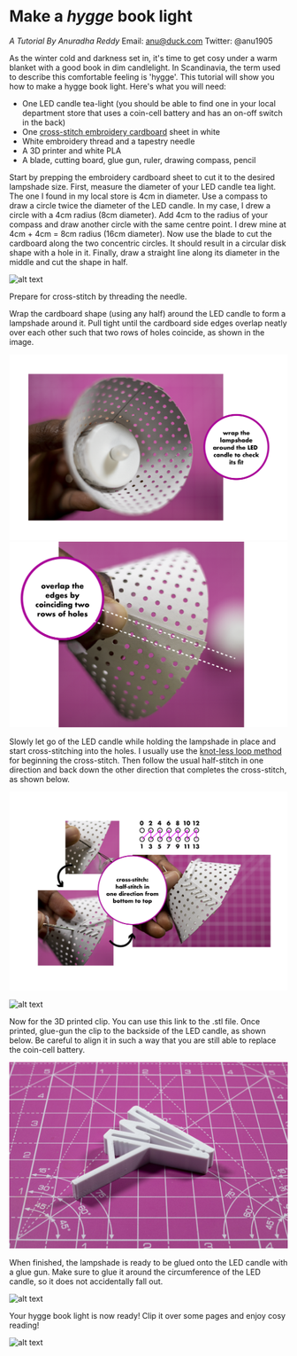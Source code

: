 # Make a _hygge_ book light
_A Tutorial By Anuradha Reddy_
Email: anu@duck.com
Twitter: @anu1905

As the winter cold and darkness set in, it's time to get cosy under a warm blanket with a good book in dim candlelight. In Scandinavia, the term used to describe this comfortable feeling is 'hygge'. This tutorial will show you how to make a hygge book light. Here's what you will need:
- One LED candle tea-light (you should be able to find one in your local department store that uses a coin-cell battery and has an on-off switch in the back)
- One [cross-stitch embroidery cardboard](https://www.rico-design.com/paper-poetry-stickkarton-weiss-17-5x24-5cm-10-bogen) sheet in white
- White embroidery thread and a tapestry needle
- A 3D printer and white PLA
- A blade, cutting board, glue gun, ruler, drawing compass, pencil

Start by prepping the embroidery cardboard sheet to cut it to the desired lampshade size. First, measure the diameter of your LED candle tea light. The one I found in my local store is 4cm in diameter. Use a compass to draw a circle twice the diameter of the LED candle. In my case, I drew a circle with a 4cm radius (8cm diameter). Add 4cm to the radius of your compass and draw another circle with the same centre point. I drew mine at 4cm + 4cm = 8cm radius (16cm diameter). Now use the blade to cut the cardboard along the two concentric circles. It should result in a circular disk shape with a hole in it. Finally, draw a straight line along its diameter in the middle and cut the shape in half. 

![alt text](./img/hygge_cardboard.png)

Prepare for cross-stitch by threading the needle.

Wrap the cardboard shape (using any half) around the LED candle to form a lampshade around it. Pull tight until the cardboard side edges overlap neatly over each other such that two rows of holes coincide, as shown in the image. 

![alt text](./img/hygge_LED.png)
![alt text](./img/hygge_coincide.png)

Slowly let go of the LED candle while holding the lampshade in place and start cross-stitching into the holes. I usually use the [knot-less loop method](https://www.youtube.com/watch?v=i0Nhw4mQJ5M&ab_channel=FatQuarterShopFlossTube) for beginning the cross-stitch. Then follow the usual half-stitch in one direction and back down the other direction that completes the cross-stitch, as shown below. 

![alt text](./img/hyyge_cross-stitch1.png)

![alt text](./img/hygge_cross-stitch2.png)

Now for the 3D printed clip. You can use this link to the .stl file. Once printed, glue-gun the clip to the backside of the LED candle, as shown below. Be careful to align it in such a way that you are still able to replace the coin-cell battery. 

![alt text](./img/hyyge_clip.jpg)

When finished, the lampshade is ready to be glued onto the LED candle with a glue gun. Make sure to glue it around the circumference of the LED candle, so it does not accidentally fall out.

![alt text](./img/hygge_angles.png)

Your hygge book light is now ready! Clip it over some pages and enjoy cosy reading!

![alt text](./img/hygge_anu.jpg)
